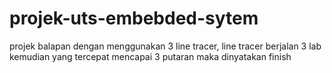 # projek-uts-embebded-sytem
projek balapan dengan menggunakan 3 line tracer, line tracer berjalan 3 lab kemudian yang tercepat mencapai 3 putaran maka dinyatakan finish
